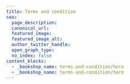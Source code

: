 ```yaml
---
title: Terms and condition
seo:
  page_description:
  canonical_url:
  featured_image:
  featured_image_alt:
  author_twitter_handle:
  open_graph_type:
  no_index: false
content_blocks:
  - _bookshop_name: terms-and-condition/hero
  - _bookshop_name: terms-and-condition/term
---
```


